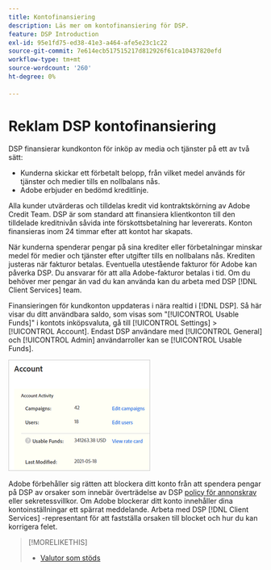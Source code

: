 ```yaml
---
title: Kontofinansiering
description: Läs mer om kontofinansiering för DSP.
feature: DSP Introduction
exl-id: 95e1fd75-ed38-41e3-a464-afe5e23c1c22
source-git-commit: 7e614ecb517515217d812926f61ca10437820efd
workflow-type: tm+mt
source-wordcount: '260'
ht-degree: 0%

---
```


# Reklam DSP kontofinansiering

DSP finansierar kundkonton för inköp av media och tjänster på ett av två sätt:

* Kunderna skickar ett förbetalt belopp, från vilket medel används för tjänster och medier tills en nollbalans nås.
* Adobe erbjuder en bedömd kreditlinje.

Alla kunder utvärderas och tilldelas kredit vid kontraktskörning av Adobe Credit Team. DSP är som standard att finansiera klientkonton till den tilldelade kreditnivån såvida inte förskottsbetalning har levererats. Konton finansieras inom 24 timmar efter att kontot har skapats.

När kunderna spenderar pengar på sina krediter eller förbetalningar minskar medel för medier och tjänster efter utgifter tills en nollbalans nås. Krediten justeras när fakturor betalas. Eventuella utestående fakturor för Adobe kan påverka DSP. Du ansvarar för att alla Adobe-fakturor betalas i tid. Om du behöver mer pengar än vad du kan använda kan du arbeta med DSP [!DNL Client Services] team.

Finansieringen för kundkonton uppdateras i nära realtid i [!DNL DSP]. Så här visar du ditt användbara saldo, som visas som &quot;[!UICONTROL Usable Funds]&quot; i kontots inköpsvaluta, gå till [!UICONTROL Settings] > [!UICONTROL Account]. Endast DSP användare med [!UICONTROL General] och [!UICONTROL Admin] användarroller kan se [!UICONTROL Usable Funds].

![Användbara medel för ett konto](/help/dsp/assets/account-usable-funds.png)

Adobe förbehåller sig rätten att blockera ditt konto från att spendera pengar på DSP av orsaker som innebär överträdelse av DSP [policy för annonskrav](/help/policies/ad-requirements-policy.md) eller sekretessvillkor. Om Adobe blockerar ditt konto innehåller dina kontoinställningar ett spärrat meddelande. Arbeta med DSP [!DNL Client Services] -representant för att fastställa orsaken till blocket och hur du kan korrigera felet.

>[!MORELIKETHIS]
>
>* [Valutor som stöds](/help/dsp/currency.md)

